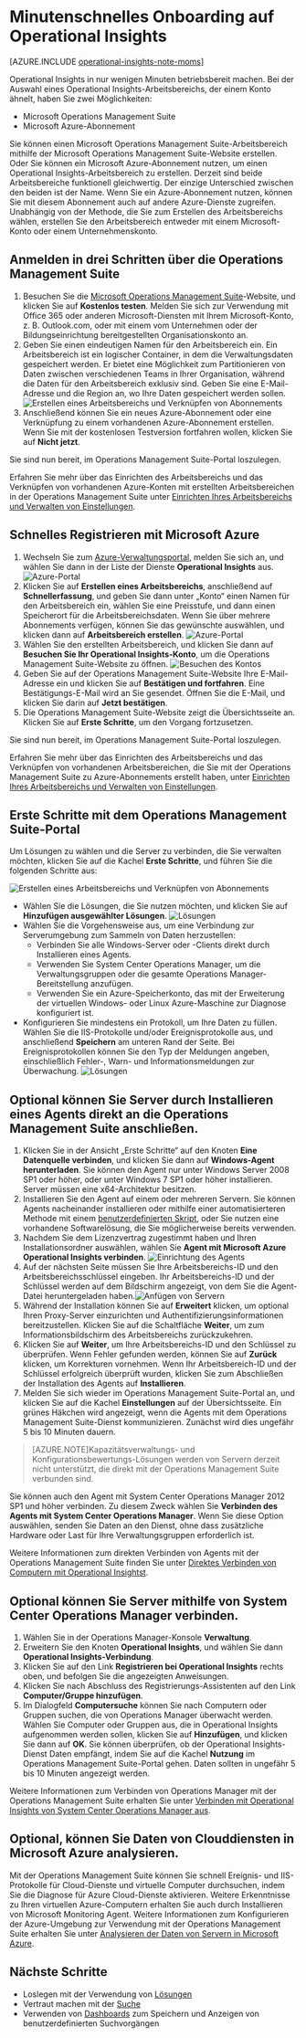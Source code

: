 <properties
    pageTitle="Minutenschnelles Onboarding auf Operational Insights"
    description="Mehr Erfahren über die Einrichtung von Operational Insights in wenigen Minuten"
    services="operational-insights"
    documentationCenter=""
    authors="bandersmsft"
    manager="jwhit"
    editor=""/>

<tags
    ms.service="operational-insights"
    ms.workload="operational-insights"
    ms.tgt_pltfrm="na"
    ms.devlang="na"
    ms.topic="hero-article"
    ms.date="08/06/2015"
    ms.author="banders"/>

# Minutenschnelles Onboarding auf Operational Insights


[AZURE.INCLUDE [operational-insights-note-moms](../../includes/operational-insights-note-moms.md)]

Operational Insights in nur wenigen Minuten betriebsbereit machen. Bei der Auswahl eines Operational Insights-Arbeitsbereichs, der einem Konto ähnelt, haben Sie zwei Möglichkeiten:

- Microsoft Operations Management Suite
- Microsoft Azure-Abonnement

Sie können einen Microsoft Operations Management Suite-Arbeitsbereich mithilfe der Microsoft Operations Management Suite-Website erstellen. Oder Sie können ein Microsoft Azure-Abonnement nutzen, um einen Operational Insights-Arbeitsbereich zu erstellen. Derzeit sind beide Arbeitsbereiche funktionell gleichwertig. Der einzige Unterschied zwischen den beiden ist der Name. Wenn Sie ein Azure-Abonnement nutzen, können Sie mit diesem Abonnement auch auf andere Azure-Dienste zugreifen. Unabhängig von der Methode, die Sie zum Erstellen des Arbeitsbereichs wählen, erstellen Sie den Arbeitsbereich entweder mit einem Microsoft-Konto oder einem Unternehmenskonto.

## Anmelden in drei Schritten über die Operations Management Suite

1. Besuchen Sie die [Microsoft Operations Management Suite](http://microsoft.com/oms)-Website, und klicken Sie auf **Kostenlos testen**. Melden Sie sich zur Verwendung mit Office 365 oder anderen Microsoft-Diensten mit Ihrem Microsoft-Konto, z. B. Outlook.com, oder mit einem vom Unternehmen oder der Bildungseinrichtung bereitgestellten Organisationskonto an.
2. Geben Sie einen eindeutigen Namen für den Arbeitsbereich ein. Ein Arbeitsbereich ist ein logischer Container, in dem die Verwaltungsdaten gespeichert werden. Er bietet eine Möglichkeit zum Partitionieren von Daten zwischen verschiedenen Teams in Ihrer Organisation, während die Daten für den Arbeitsbereich exklusiv sind. Geben Sie eine E-Mail-Adresse und die Region an, wo Ihre Daten gespeichert werden sollen. ![Erstellen eines Arbeitsbereichs und Verknüpfen von Abonnements](./media/operational-insights-onboard-in-minutes/create-workspace-link-sub.png)
3. Anschließend können Sie ein neues Azure-Abonnement oder eine Verknüpfung zu einem vorhandenen Azure-Abonnement erstellen. Wenn Sie mit der kostenlosen Testversion fortfahren wollen, klicken Sie auf **Nicht jetzt**.

Sie sind nun bereit, im Operations Management Suite-Portal loszulegen.

Erfahren Sie mehr über das Einrichten des Arbeitsbereichs und das Verknüpfen von vorhandenen Azure-Konten mit erstellten Arbeitsbereichen in der Operations Management Suite unter [Einrichten Ihres Arbeitsbereichs und Verwalten von Einstellungen](operational-insights-setup-workspace.md).

## Schnelles Registrieren mit Microsoft Azure

1. Wechseln Sie zum [Azure-Verwaltungsportal](https://manage.windowsazure.com), melden Sie sich an, und wählen Sie dann in der Liste der Dienste **Operational Insights** aus.![Azure-Portal](./media/operational-insights-onboard-in-minutes/azure-portal-op-insights.png)
2. Klicken Sie auf **Erstellen eines Arbeitsbereichs**, anschließend auf **Schnellerfassung**, und geben Sie dann unter „Konto“ einen Namen für den Arbeitsbereich ein, wählen Sie eine Preisstufe, und dann einen Speicherort für die Arbeitsbereichsdaten. Wenn Sie über mehrere Abonnements verfügen, können Sie das gewünschte auswählen, und klicken dann auf **Arbeitsbereich erstellen**. ![Azure-Portal](./media/operational-insights-onboard-in-minutes/quick-create.png)
3. Wählen Sie den erstellten Arbeitsbereich, und klicken Sie dann auf **Besuchen Sie Ihr Operational Insights-Konto**, um die Operations Management Suite-Website zu öffnen. ![Besuchen des Kontos](./media/operational-insights-onboard-in-minutes/visit-account.png)
4. Geben Sie auf der Operations Management Suite-Website Ihre E-Mail-Adresse ein und klicken Sie auf **Bestätigen und fortfahren**. Eine Bestätigungs-E-Mail wird an Sie gesendet. Öffnen Sie die E-Mail, und klicken Sie darin auf **Jetzt bestätigen**.
5. Die Operations Management Suite-Website zeigt die Übersichtsseite an. Klicken Sie auf **Erste Schritte**, um den Vorgang fortzusetzen.

Sie sind nun bereit, im Operations Management Suite-Portal loszulegen.

Erfahren Sie mehr über das Einrichten des Arbeitsbereichs und das Verknüpfen von vorhandenen Arbeitsbereichen, die Sie mit der Operations Management Suite zu Azure-Abonnements erstellt haben, unter [Einrichten Ihres Arbeitsbereichs und Verwalten von Einstellungen](operational-insights-setup-workspace.md).

## Erste Schritte mit dem Operations Management Suite-Portal
Um Lösungen zu wählen und die Server zu verbinden, die Sie verwalten möchten, klicken Sie auf die Kachel **Erste Schritte**, und führen Sie die folgenden Schritte aus:

![Erstellen eines Arbeitsbereichs und Verknüpfen von Abonnements](./media/operational-insights-onboard-in-minutes/get-started.png)

- Wählen Sie die Lösungen, die Sie nutzen möchten, und klicken Sie auf **Hinzufügen ausgewählter Lösungen**. ![Lösungen](./media/operational-insights-onboard-in-minutes/solutions.png)
- Wählen Sie die Vorgehensweise aus, um eine Verbindung zur Serverumgebung zum Sammeln von Daten herzustellen:
    - Verbinden Sie alle Windows-Server oder -Clients direkt durch Installieren eines Agents.
    - Verwenden Sie System Center Operations Manager, um die Verwaltungsgruppen oder die gesamte Operations Manager-Bereitstellung anzufügen.
    - Verwenden Sie ein Azure-Speicherkonto, das mit der Erweiterung der virtuellen Windows- oder Linux Azure-Maschine zur Diagnose konfiguriert ist.
- Konfigurieren Sie mindestens ein Protokoll, um Ihre Daten zu füllen. Wählen Sie die IIS-Protokolle und/oder Ereignisprotokolle aus, und anschließend **Speichern** am unteren Rand der Seite. Bei Ereignisprotokollen können Sie den Typ der Meldungen angeben, einschließlich Fehler-, Warn- und Informationsmeldungen zur Überwachung. ![Lösungen](./media/operational-insights-onboard-in-minutes/logs.png)

## Optional können Sie Server durch Installieren eines Agents direkt an die Operations Management Suite anschließen.
1. Klicken Sie in der Ansicht „Erste Schritte“ auf den Knoten **Eine Datenquelle verbinden**, und klicken Sie dann auf **Windows-Agent herunterladen**. Sie können den Agent nur unter Windows Server 2008 SP1 oder höher, oder unter Windows 7 SP1 oder höher installieren. Server müssen eine x64-Architektur besitzen.
2. Installieren Sie den Agent auf einem oder mehreren Servern. Sie können Agents nacheinander installieren oder mithilfe einer automatisierteren Methode mit einem [benutzerdefinierten Skript](operational-insights-direct-agent.md#configure-the-microsoft-monitoring-agent-optional), oder Sie nutzen eine vorhandene Softwarelösung, die Sie möglicherweise bereits verwenden.
3. Nachdem Sie dem Lizenzvertrag zugestimmt haben und Ihren Installationsordner auswählen, wählen Sie **Agent mit Microsoft Azure Operational Insights verbinden**. ![Einrichtung des Agents](./media/operational-insights-onboard-in-minutes/agent.png)
4. Auf der nächsten Seite müssen Sie Ihre Arbeitsbereichs-ID und den Arbeitsbereichsschlüssel eingeben. Ihr Arbeitsbereichs-ID und der Schlüssel werden auf dem Bildschirm angezeigt, von dem Sie die Agent-Datei heruntergeladen haben.![Anfügen von Servern](./media/operational-insights-onboard-in-minutes/key.png)
5. Während der Installation können Sie auf **Erweitert** klicken, um optional Ihren Proxy-Server einzurichten und Authentifizierungsinformationen bereitzustellen. Klicken Sie auf die Schaltfläche **Weiter**, um zum Informationsbildschirm des Arbeitsbereichs zurückzukehren.
6. Klicken Sie auf **Weiter**, um Ihre Arbeitsbereichs-ID und den Schlüssel zu überprüfen. Wenn Fehler gefunden werden, können Sie auf **Zurück** klicken, um Korrekturen vornehmen. Wenn Ihr Arbeitsbereich-ID und der Schlüssel erfolgreich überprüft wurden, klicken Sie zum Abschließen der Installation des Agents auf **Installieren**.
7. Melden Sie sich wieder im Operations Management Suite-Portal an, und klicken Sie auf die Kachel **Einstellungen** auf der Übersichtsseite. Ein grünes Häkchen wird angezeigt, wenn die Agents mit dem Operations Management Suite-Dienst kommunizieren. Zunächst wird dies ungefähr 5 bis 10 Minuten dauern.

> [AZURE.NOTE]Kapazitätsverwaltungs- und Konfigurationsbewertungs-Lösungen werden von Servern derzeit nicht unterstützt, die direkt mit der Operations Management Suite verbunden sind.

Sie können auch den Agent mit System Center Operations Manager 2012 SP1 und höher verbinden. Zu diesem Zweck wählen Sie **Verbinden des Agents mit System Center Operations Manager**. Wenn Sie diese Option auswählen, senden Sie Daten an den Dienst, ohne dass zusätzliche Hardware oder Last für Ihre Verwaltungsgruppen erforderlich ist.

Weitere Informationen zum direkten Verbinden von Agents mit der Operations Management Suite finden Sie unter [Direktes Verbinden von Computern mit Operational Insightst](operational-insights-direct-agent.md).

## Optional können Sie Server mithilfe von System Center Operations Manager verbinden.

1. Wählen Sie in der Operations Manager-Konsole **Verwaltung**.
2. Erweitern Sie den Knoten **Operational Insights**, und wählen Sie dann **Operational Insights-Verbindung**.
3. Klicken Sie auf den Link **Registrieren bei Operational Insights** rechts oben, und befolgen Sie die angezeigten Anweisungen.
4. Klicken Sie nach Abschluss des Registrierungs-Assistenten auf den Link **Computer/Gruppe hinzufügen**.
5. Im Dialogfeld **Computersuche** können Sie nach Computern oder Gruppen suchen, die von Operations Manager überwacht werden. Wählen Sie Computer oder Gruppen aus, die in Operational Insights aufgenommen werden sollen, klicken Sie auf **Hinzufügen**, und klicken Sie dann auf **OK**. Sie können überprüfen, ob der Operational Insights-Dienst Daten empfängt, indem Sie auf die Kachel **Nutzung** im Operations Management Suite-Portal gehen. Daten sollten in ungefähr 5 bis 10 Minuten angezeigt werden.

Weitere Informationen zum Verbinden von Operations Manager mit der Operations Management Suite erhalten Sie unter [Verbinden mit Operational Insights von System Center Operations Manager aus](operational-insights-connect-scom.md).

## Optional, können Sie Daten von Clouddiensten in Microsoft Azure analysieren.

Mit der Operations Management Suite können Sie schnell Ereignis- und IIS-Protokolle für Cloud-Dienste und virtuelle Computer durchsuchen, indem Sie die Diagnose für Azure Cloud-Dienste aktivieren. Weitere Erkenntnisse zu Ihren virtuellen Azure-Computern erhalten Sie auch durch Installieren von Microsoft Monitoring Agent. Weitere Informationen zum Konfigurieren der Azure-Umgebung zur Verwendung mit der Operations Management Suite erhalten Sie unter [Analysieren der Daten von Servern in Microsoft Azure](operational-insights-analyze-data-azure.md).


## Nächste Schritte
- Loslegen mit der Verwendung von [Lösungen](operational-insights-solutions.md)
- Vertraut machen mit der [Suche](operational-insights-search.md)
- Verwenden von [Dashboards](operational-insights-use-dashboards.md) zum Speichern und Anzeigen von benutzerdefinierten Suchvorgängen

<!---HONumber=August15_HO7-->
